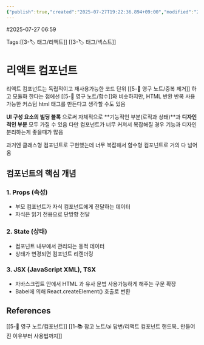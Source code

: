 ```yaml
---
{"publish":true,"created":"2025-07-27T19:22:36.894+09:00","modified":"2025-08-06T21:03:23.236+09:00","cssclasses":""}
---
```


#2025-07-27 06:59

Tags:[[3-🏷️ 태그/리액트]] [[3-🏷️ 태그/넥스트]]

# 리액트 컴포넌트
리액트 컴포넌트는 독립적이고 재사용가능한 코드 단위
[[5-💎 영구 노트/중복 제거]] 하고 모듈화 한다는 점에선 [[5-💎 영구 노트/함수]]와 비슷하지만, HTML 반환
반복 사용가능한 커스텀 html 태그를 만든다고 생각할 수도 있음

**UI 구성 요소의 빌딩 블록** 으로써 자체적으로 **기능적인 부분(로직과 상태)**과 **디자인적인 부분** 모두 가질 수 있음
다만 컴포넌트가 너무 커져서 복잡해질 경우 기능과 디자인 분리하는게 좋을때가 많음

과거엔 클래스형 컴포넌트로 구현했는데 너무 복잡해서 함수형 컴포넌트로 거의 다 넘어옴

## 컴포넌트의 핵심 개념
### 1. Props (속성)
- 부모 컴포넌트가 자식 컴포넌트에게 전달하는 데이터
- 자식은 읽기 전용으로 단방향 전달
### 2. State (상태)
- 컴포넌트 내부에서 관리되는 동적 데이터
- 상태가 변경되면 컴포넌트 리렌더링
### 3. JSX (JavaScript XML), TSX
- 자바스크립트 안에서 HTML 과 유사 문법 사용가능하게 해주는 구문 확장
- Babel에 의해 React.createElement() 호출로 변환

## References
 [[5-💎 영구 노트/컴포넌트]]
 [[1-📚 참고 노트/ai 답변/리액트 컴포넌트 핸드북_ 만들어진 이유부터 사용법까지]]